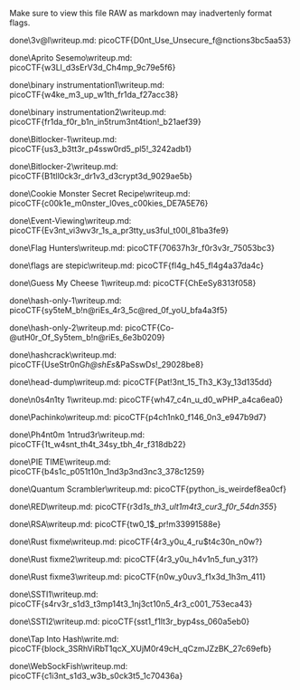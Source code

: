 Make sure to view this file RAW as markdown may inadvertenly format flags.

done\3v@l\writeup.md:
picoCTF{D0nt_Use_Unsecure_f@nctions3bc5aa53}

done\Aprito Sesemo\writeup.md:
picoCTF{w3Ll_d3sErV3d_Ch4mp_9c79e5f6}

done\binary instrumentation1\writeup.md:
picoCTF{w4ke_m3_up_w1th_fr1da_f27acc38}

done\binary instrumentation2\writeup.md:
picoCTF{fr1da_f0r_b1n_in5trum3nt4tion!\_b21aef39}

done\Bitlocker-1\writeup.md:
picoCTF{us3_b3tt3r_p4ssw0rd5_pl5!\_3242adb1}

done\Bitlocker-2\writeup.md:
picoCTF{B1tll0ck3r_dr1v3_d3crypt3d_9029ae5b}

done\Cookie Monster Secret Recipe\writeup.md:
picoCTF{c00k1e_m0nster_l0ves_c00kies_DE7A5E76}

done\Event-Viewing\writeup.md:
picoCTF{Ev3nt_vi3wv3r_1s_a_pr3tty_us3ful_t00l_81ba3fe9}

done\Flag Hunters\writeup.md:
picoCTF{70637h3r_f0r3v3r_75053bc3}

done\flags are stepic\writeup.md:
picoCTF{fl4g_h45_fl4g4a37da4c}

done\Guess My Cheese 1\writeup.md:
picoCTF{ChEeSy8313f058}

done\hash-only-1\writeup.md:
picoCTF{sy5teM_b!n@riEs_4r3_5c@red_0f_yoU_bfa4a3f5}

done\hash-only-2\writeup.md:
picoCTF{Co-@utH0r_Of_Sy5tem_b!n@riEs_6e3b0209}

done\hashcrack\writeup.md:
picoCTF{UseStr0nG*h@shEs*&PaSswDs!\_29028be8}

done\head-dump\writeup.md:
picoCTF{Pat!3nt_15_Th3_K3y_13d135dd}

done\n0s4n1ty 1\writeup.md:
picoCTF{wh47_c4n_u_d0_wPHP_a4ca6ea0}

done\Pachinko\writeup.md:
picoCTF{p4ch1nk0_f146_0n3_e947b9d7}

done\Ph4nt0m 1ntrud3r\writeup.md:
picoCTF{1t_w4snt_th4t_34sy_tbh_4r_f318db22}

done\PIE TIME\writeup.md:
picoCTF{b4s1c_p051t10n_1nd3p3nd3nc3_378c1259}

done\Quantum Scrambler\writeup.md:
picoCTF{python_is_weirdef8ea0cf}

done\RED\writeup.md:
picoCTF{r3d*1s_th3_ult1m4t3_cur3_f0r_54dn355*}

done\RSA\writeup.md:
picoCTF{tw0_1$\_pr!m33991588e}

done\Rust fixme\writeup.md:
picoCTF{4r3_y0u_4_ru$t4c30n_n0w?}

done\Rust fixme2\writeup.md:
picoCTF{4r3_y0u_h4v1n5_fun_y31?}

done\Rust fixme3\writeup.md:
picoCTF{n0w_y0uv3_f1x3d_1h3m_411}

done\SSTI1\writeup.md:
picoCTF{s4rv3r_s1d3_t3mp14t3_1nj3ct10n5_4r3_c001_753eca43}

done\SSTI2\writeup.md:
picoCTF{sst1_f1lt3r_byp4ss_060a5eb0}

done\Tap Into Hash\write.md:
picoCTF{block_3SRhViRbT1qcX_XUjM0r49cH_qCzmJZzBK_27c69efb}

done\WebSockFish\writeup.md:
picoCTF{c1i3nt_s1d3_w3b_s0ck3t5_1c70436a}
